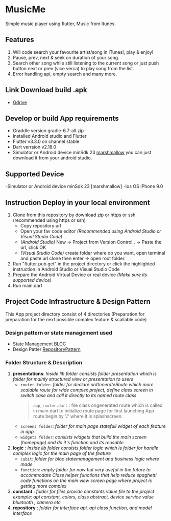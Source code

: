 # MusicMe

Simple music player using flutter, Music from Itunes.

## Features

1. Will code search your favourite artist/song in iTunes!, play & enjoy!
2. Pause, prev, next & seek on duration of your song.
3. Search other song while still listening to the current song or just push button next or prev (vice verca) to play song from the list.
4. Error handling api, empty search and many more.

## Link Download build .apk

- [Gdrive](https://drive.google.com/drive/folders/1GDyKWi5HYKpWxIc0qzZpzV_lndV4Cxec?usp=sharing)

## Develop or build App requirements

- Graddle version gradle-6.7-all.zip
- installed Android studio and Flutter
- Flutter v3.3.0 on channel stable
- Dart verrsion v2.18.0
- Simulator or Android device minSdk 23 [marshmallow](https://androidsdkoffline.blogspot.com/p/android-sdk-60-api-23-marshmallow.html) you can just download it from your android studio.

## Supported Device

-Simulator or Android device minSdk 23 [marshmallow]
-Ios OS IPhone 9.0

## Instruction Deploy in your local environment

1. Clone from this repository by download zip or https or ssh (recommended using https or ssh)
   - Copy repository url
   - Open your fav code editor _(Recommended using Android Studio or Visual Studio Code)_
   - _(Android Studio)_ New -> Project from Version Control.. -> Paste the url, click OK
   - _(Visual Studio Code)_ create folder where do you want, open terminal and paste url clone then enter -> open root folder.
2. Run "flutter pub get" in the project directory or click the highlighted instruction in Android Studio or Visual Studio Code
3. Prepare the Android Virtual Device or real device _(Make sure its supported device)_
4. Run main.dart

## Project Code Infrastructure & Design Pattern

This App project directory consist of 4 directories (Preparation for preparation for the next possible complex feature & scallable code)

### Design pattern or state management used

- State Management [BLOC](https://bloclibrary.dev/#/)
- Design Patter [RepositoryPattern](https://blog.logrocket.com/implementing-repository-pattern-flutter/#:~:text=Flutter%20developers%20use%20various%20design,widgets%20into%20private%20methods%2Fclasses.)

### Folder Structure & Description

1. **presentations**: _Inside lib folder consists folder presentation which is folder for mainly structured view or presentation to users_
   - `router folder`: _folder for declare onGenerateRoute which more scalable route for wide complex project, define class screen in switch case and call it directly to its named route class_
     > `app_router.dart` : file class ongenerated route which is called in main.dart to initialize route page for first launching App route begin by '/' where it is splashscreen.
   - `screens folder`: _folder for main page statefull widget of each feature in app_
   - `widgets folder`: _consists widgets that build the main screen (homepage) and do it's function and its reusable_
2. **logic** : _Inside lib folder consists folder logic which is folder for handle complex logic for the main page of the feature_
   - `cubit`: _folder for bloc statemanagement and business logic where made_
   - `function`: _empty folder for now but very useful in the future to accommodate Class helper functions that help reduce spaghetti code functions on the main view screen page where project is getting more complex_
3. **constant** : _folder for files provide constants value file to the project example: api constant, colors, class abstract, device service value bluetooth , camera etc_
4. **repository** : _folder for interface api, api class function, and model interface_
